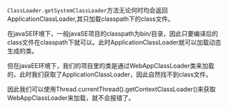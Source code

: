 `ClassLoader.getSystemClassLoader`方法无论何时均会返回ApplicationClassLoader,其只加载classpath下的class文件。

在javaSE环境下，一般javaSE项目的classpath为bin/目录，因此只要编译后的class文件在classpath下就可以。此时ApplicationClassLoader就可以加载动态生成的类。

但在javaEE环境下，我们的项目里的类是通过WebAppClassLoader类来加载的，此时我们获取了ApplicationClassLoader，因此自然找不到class文件。

因此我们可以使用Thread.currentThread().getContextClassLoader()来获取WebAppClassLoader来加载，就不会报错了。
